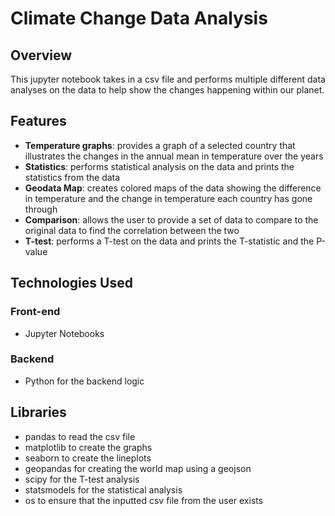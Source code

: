 # Climate Change Data Analysis


## Overview
This jupyter notebook takes in a csv file and performs multiple different data analyses on the data to help show the changes happening within our planet.

## Features
- **Temperature graphs**: provides a graph of a selected country that illustrates the changes in the annual mean in temperature over the years
- **Statistics**: performs statistical analysis on the data and prints the statistics from the data
- **Geodata Map**: creates colored maps of the data showing the difference in temperature and the change in temperature each country has gone through
- **Comparison**: allows the user to provide a set of data to compare to the original data to find the correlation between the two
- **T-test**: performs a T-test on the data and prints the T-statistic and the P-value

## Technologies Used
### Front-end
- Jupyter Notebooks
### Backend
- Python for the backend logic

## Libraries
- pandas to read the csv file
- matplotlib to create the graphs
- seaborn to create the lineplots
- geopandas for creating the world map using a geojson
- scipy for the T-test analysis
- statsmodels for the statistical analysis
- os to ensure that the inputted csv file from the user exists
